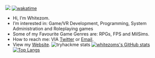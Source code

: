![](https://komarev.com/ghpvc/?username=whitezom7&label=PROFILE+VIEWS)
[![wakatime](https://wakatime.com/badge/user/7d8f866b-02c5-4fe0-8c57-0b42ec7eea79.svg)](https://wakatime.com/@7d8f866b-02c5-4fe0-8c57-0b42ec7eea79)

- Hi, I’m Whitezom.
- I’m interested in: Game/VR Development, Programming, System Administration and Roleplaying games
- Some of my Favourite Game Genres are: RPGs, FPS and MilSims.
- How to reach me: VIA [Twitter](https://twitter.com/TaylorWhitewood/) or [Email](mailto:contact@whitewood.dev).
- View my [Website](https://whitezom.dev).
![tryhackme stats](https://raw.githubusercontent.com/whitezom7/<SET_USERNAME_HERE>/master/assets/thm_propic.png)
[![whitezoms's GitHub stats](https://github-readme-stats.vercel.app/api?username=whitezom7&theme=dark)](https://github.com/anuraghazra/github-readme-stats)
[![Top Langs](https://github-readme-stats.vercel.app/api/top-langs/?username=whitezom7&theme=dark)](https://github.com/anuraghazra/github-readme-stats)


